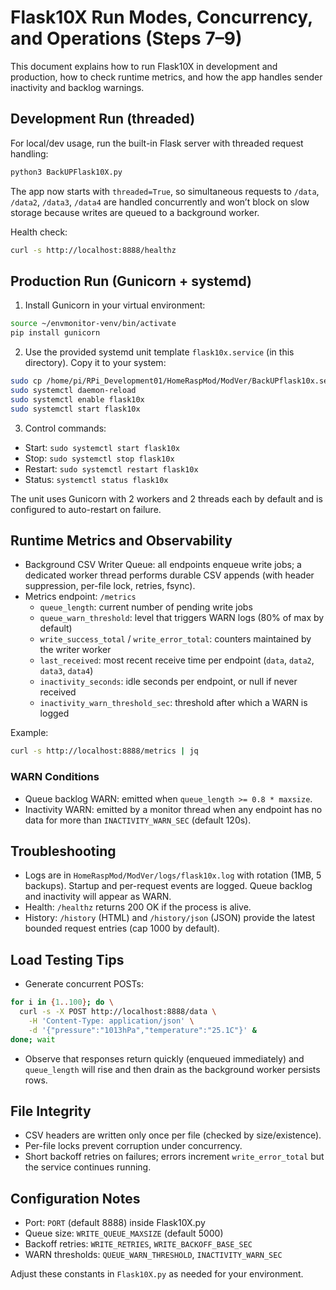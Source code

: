 # Flask10X Run Modes, Concurrency, and Operations (Steps 7–9)

This document explains how to run Flask10X in development and production, how to check runtime metrics, and how the app handles sender inactivity and backlog warnings.

## Development Run (threaded)

For local/dev usage, run the built-in Flask server with threaded request handling:

```bash
python3 BackUPFlask10X.py
```

The app now starts with `threaded=True`, so simultaneous requests to `/data`, `/data2`, `/data3`, `/data4` are handled concurrently and won’t block on slow storage because writes are queued to a background worker.

Health check:

```bash
curl -s http://localhost:8888/healthz
```

## Production Run (Gunicorn + systemd)

1) Install Gunicorn in your virtual environment:

```bash
source ~/envmonitor-venv/bin/activate
pip install gunicorn
```

2) Use the provided systemd unit template `flask10x.service` (in this directory). Copy it to your system:

```bash
sudo cp /home/pi/RPi_Development01/HomeRaspMod/ModVer/BackUPflask10x.service /etc/systemd/system/BackUPflask10x.service
sudo systemctl daemon-reload
sudo systemctl enable flask10x
sudo systemctl start flask10x
```

3) Control commands:

- Start: `sudo systemctl start flask10x`
- Stop: `sudo systemctl stop flask10x`
- Restart: `sudo systemctl restart flask10x`
- Status: `systemctl status flask10x`

The unit uses Gunicorn with 2 workers and 2 threads each by default and is configured to auto-restart on failure.

## Runtime Metrics and Observability

- Background CSV Writer Queue: all endpoints enqueue write jobs; a dedicated worker thread performs durable CSV appends (with header suppression, per-file lock, retries, fsync).
- Metrics endpoint: `/metrics`
  - `queue_length`: current number of pending write jobs
  - `queue_warn_threshold`: level that triggers WARN logs (80% of max by default)
  - `write_success_total` / `write_error_total`: counters maintained by the writer worker
  - `last_received`: most recent receive time per endpoint (`data`, `data2`, `data3`, `data4`)
  - `inactivity_seconds`: idle seconds per endpoint, or null if never received
  - `inactivity_warn_threshold_sec`: threshold after which a WARN is logged

Example:

```bash
curl -s http://localhost:8888/metrics | jq
```

### WARN Conditions
- Queue backlog WARN: emitted when `queue_length >= 0.8 * maxsize`.
- Inactivity WARN: emitted by a monitor thread when any endpoint has no data for more than `INACTIVITY_WARN_SEC` (default 120s).

## Troubleshooting

- Logs are in `HomeRaspMod/ModVer/logs/flask10x.log` with rotation (1MB, 5 backups). Startup and per-request events are logged. Queue backlog and inactivity will appear as WARN.
- Health: `/healthz` returns 200 OK if the process is alive.
- History: `/history` (HTML) and `/history/json` (JSON) provide the latest bounded request entries (cap 1000 by default).

## Load Testing Tips

- Generate concurrent POSTs:

```bash
for i in {1..100}; do \
  curl -s -X POST http://localhost:8888/data \
    -H 'Content-Type: application/json' \
    -d '{"pressure":"1013hPa","temperature":"25.1C"}' &
done; wait
```

- Observe that responses return quickly (enqueued immediately) and `queue_length` will rise and then drain as the background worker persists rows.

## File Integrity

- CSV headers are written only once per file (checked by size/existence).
- Per-file locks prevent corruption under concurrency.
- Short backoff retries on failures; errors increment `write_error_total` but the service continues running.

## Configuration Notes

- Port: `PORT` (default 8888) inside Flask10X.py
- Queue size: `WRITE_QUEUE_MAXSIZE` (default 5000)
- Backoff retries: `WRITE_RETRIES`, `WRITE_BACKOFF_BASE_SEC`
- WARN thresholds: `QUEUE_WARN_THRESHOLD`, `INACTIVITY_WARN_SEC`

Adjust these constants in `Flask10X.py` as needed for your environment.
